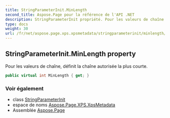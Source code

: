 ```yaml
---
title: StringParameterInit.MinLength
second_title: Aspose.Page pour la référence de l'API .NET
description: StringParameterInit propriété. Pour les valeurs de chaîne définit la chaîne autorisée la plus courte.
type: docs
weight: 30
url: /fr/net/aspose.page.xps.xpsmetadata/stringparameterinit/minlength/
---
```

## StringParameterInit.MinLength property

Pour les valeurs de chaîne, définit la chaîne autorisée la plus courte.

```csharp
public virtual int MinLength { get; }
```

### Voir également

* class [StringParameterInit](../)
* espace de noms [Aspose.Page.XPS.XpsMetadata](../../stringparameterinit/)
* Assemblée [Aspose.Page](../../../)


